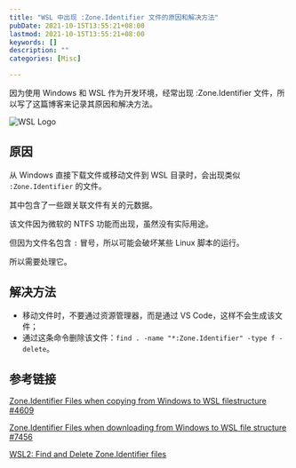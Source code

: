 ```yaml
---
title: "WSL 中出现 :Zone.Identifier 文件的原因和解决方法"
pubDate: 2021-10-15T13:55:21+08:00
lastmod: 2021-10-15T13:55:21+08:00
keywords: []
description: ""
categories: [Misc]

---
```


因为使用 Windows 和 WSL 作为开发环境，经常出现 :Zone.Identifier 文件，所以写了这篇博客来记录其原因和解决方法。

![WSL Logo](/images/reasons-and-solutions-for-the-zone.identifier-file-appearing-in-wsl/wsl-logo.webp "WSL Logo")

## 原因

从 Windows 直接下载文件或移动文件到 WSL 目录时，会出现类似 `:Zone.Identifier` 的文件。

其中包含了一些跟关联文件有关的元数据。

该文件因为微软的 NTFS 功能而出现，虽然没有实际用途。

但因为文件名包含 `:` 冒号，所以可能会破坏某些 Linux 脚本的运行。

所以需要处理它。

## 解决方法

* 移动文件时，不要通过资源管理器，而是通过 VS Code，这样不会生成该文件；
* 通过这条命令删除该文件：`find . -name "*:Zone.Identifier" -type f -delete`。

## 参考链接

[Zone.Identifier Files when copying from Windows to WSL filestructure #4609](https://github.com/microsoft/WSL/issues/4609 "Zone.Identifier Files when copying from Windows to WSL filestructure #4609")

[Zone.Identifier Files when downloading from Windows to WSL file structure #7456](https://github.com/microsoft/WSL/issues/7456 "Zone.Identifier Files when downloading from Windows to WSL file structure #7456")

[WSL2: Find and Delete Zone.Identifier files](https://cloudbytes.dev/snippets/wsl2-find-and-delete-zoneidentifier-files "WSL2: Find and Delete Zone.Identifier files")